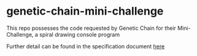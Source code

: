 # genetic-chain-mini-challenge
This repo possesses the code requested by Genetic Chain for their Mini-Challenge, a spiral drawing console program

Further detail can be found in the specification document [here](MINI-CHALLENGE.md)
